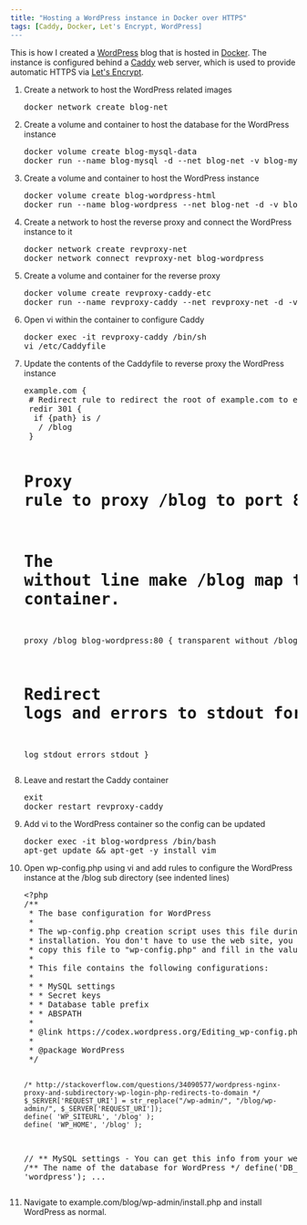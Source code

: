 ```yaml
---
title: "Hosting a WordPress instance in Docker over HTTPS"
tags: [Caddy, Docker, Let's Encrypt, WordPress]
---
```


This is how I created a <a href="https://wordpress.org/">WordPress</a> blog that is hosted in <a href="https://www.docker.com/">Docker</a>. The instance is configured behind a <a href="https://caddyserver.com/">Caddy</a> web server, which is used to provide automatic HTTPS via <a href="https://letsencrypt.org/">Let's Encrypt</a>.
<ol>
 	<li>Create a network to host the WordPress related images
<pre>docker network create blog-net</pre>
</li>
 	<li>Create a volume and container to host the database for the WordPress instance
<pre>docker volume create blog-mysql-data
docker run --name blog-mysql -d --net blog-net -v blog-mysql-data:/var/lib/mysql -e MYSQL_ROOT_PASSWORD=rootPassword -e MYSQL_USER=wordpress -e MYSQL_PASSWORD=wordpressPassword -e MYSQL_DATABASE=wordpress mysql --character-set-server=utf8mb4 --collation-server=utf8mb4_unicode_ci</pre>
</li>
 	<li>Create a volume and container to host the WordPress instance
<pre>docker volume create blog-wordpress-html
docker run --name blog-wordpress --net blog-net -d -v blog-wordpress-html:/var/www/html -e WORDPRESS_DB_HOST=blog-mysql -e WORDPRESS_DB_USER=wordpress -e WORDPRESS_DB_PASSWORD=wordpressPassword -e WORDPRESS_DB_NAME=wordpress wordpress</pre>
</li>
 	<li>Create a network to host the reverse proxy and connect the WordPress instance to it
<pre>docker network create revproxy-net
docker network connect revproxy-net blog-wordpress</pre>
</li>
 	<li>Create a volume and container for the reverse proxy
<pre>docker volume create revproxy-caddy-etc
docker run --name revproxy-caddy --net revproxy-net -d -v revproxy-caddy-etc:/etc -p 80:80 -p 443:443 abiosoft/caddy</pre>
</li>
 	<li>Open vi within the container to configure Caddy
<pre>docker exec -it revproxy-caddy /bin/sh
vi /etc/Caddyfile</pre>
</li>
 	<li>Update the contents of the Caddyfile to reverse proxy the WordPress instance
<pre>example.com {
 # Redirect rule to redirect the root of example.com to example.com/blog.
 redir 301 {
  if {path} is /
   / /blog
 }

 # Proxy rule to proxy /blog to port 80 on the WordPress container.
 # The without line make /blog map to the route of the WordPress container.
 proxy /blog blog-wordpress:80 {
  transparent
  without /blog
 }

 # Redirect logs and errors to stdout for docker logs.
 log stdout
 errors stdout
}</pre>
</li>
 	<li>Leave and restart the Caddy container
<pre>exit
docker restart revproxy-caddy</pre>
</li>
 	<li>Add vi to the WordPress container so the config can be updated
<pre>docker exec -it blog-wordpress /bin/bash
apt-get update &amp;&amp; apt-get -y install vim</pre>
</li>
 	<li>Open wp-config.php using vi and add rules to configure the WordPress instance at the /blog sub directory (see indented lines)
<pre>&lt;?php
/**
 * The base configuration for WordPress
 *
 * The wp-config.php creation script uses this file during the
 * installation. You don't have to use the web site, you can
 * copy this file to "wp-config.php" and fill in the values.
 *
 * This file contains the following configurations:
 *
 * * MySQL settings
 * * Secret keys
 * * Database table prefix
 * * ABSPATH
 *
 * @link https://codex.wordpress.org/Editing_wp-config.php
 *
 * @package WordPress
 */

    /* http://stackoverflow.com/questions/34090577/wordpress-nginx-proxy-and-subdirectory-wp-login-php-redirects-to-domain */
    $_SERVER['REQUEST_URI'] = str_replace("/wp-admin/", "/blog/wp-admin/", $_SERVER['REQUEST_URI']);
    define( 'WP_SITEURL', '/blog' );
    define( 'WP_HOME', '/blog' );

// ** MySQL settings - You can get this info from your web host ** //
/** The name of the database for WordPress */
define('DB_NAME', 'wordpress');
...</pre>
</li>
 	<li>Navigate to example.com/blog/wp-admin/install.php and install WordPress as normal.</li>
</ol>
